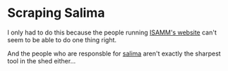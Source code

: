 # Scraping Salima

I only had to do this because the people running [ISAMM's website](http://www.isa2m.rnu.tn/LicenceBD.php#S5) can't seem to be able to do one thing right.

And the people who are responsble for [salima](http://www.parcours-lmd.salima.tn/) aren't exactly the sharpest tool in the shed either...